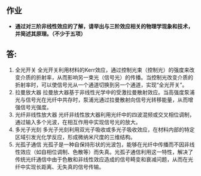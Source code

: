 ## 作业
-  **通过对三阶非线性效应的了解，请举出与三阶效应相关的物理学现象和技术，并简述其原理。（不少于五项）**
## 答:
1. 全光开关
   全光开关利用材料的Kerr效应，通过控制光束（控制光）的强度来改变介质的折射率，从而影响另一束光（信号光）的传播。当控制光改变介质的折射率时，可以使信号光从一个通道切换到另一个通道，实现“全光开关”。
2. 拉曼放大器
   拉曼放大器基于非线性光学中的受激拉曼散射效应。当高强度泵浦光与信号光在光纤中共存时，泵浦光通过拉曼散射向信号光转移能量，从而增强信号光强度。
3. 光纤非线性放大器
   光纤非线性放大器利用光纤中的四波混频或交叉相位调制，通过输入多个光波，在相互作用中实现信号光的放大。
4. 多光子光刻
   多光子光刻利用双光子吸收或多光子吸收效应，在材料内部的特定区域引发光化学反应，形成微纳米尺度的三维结构。
5. 光孤子通信
   光孤子是一种自保持形状的光波包，能够在光纤中传播而不因非线性效应（如自相位调制、色散等）而失真。光孤子通信利用这一特性，解决了传统光纤通信中由于色散和非线性效应造成的信号畸变和衰减问题，从而在光纤中实现长距离、无失真的信号传输。
   
